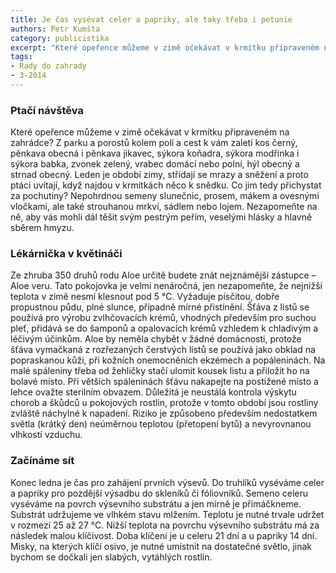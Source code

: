 ```yaml
---
title: Je čas vysévat celer a papriky, ale taky třeba i petunie
authors: Petr Kumšta
category: publicistika
excerpt: "Které opeřence můžeme v zimě očekávat v krmítku připraveném na zahrádce? Z parku a porostů kolem polí a cest k vám zaletí kos černý, pěnkava obecná i pěnkava jikavec, sýkora koňadra, sýkora modřinka i sýkora babka, zvonek zelený, vrabec domácí nebo polní, hýl obecný a strnad obecný."
tags:
- Rady do zahrady
- 3-2014
---
```


### Ptačí návštěva

Které opeřence můžeme v zimě očekávat v krmítku připraveném na zahrádce? Z parku a porostů kolem polí a cest k vám zaletí kos černý, pěnkava obecná i pěnkava jikavec, sýkora koňadra, sýkora modřinka i sýkora babka, zvonek zelený, vrabec domácí nebo polní, hýl obecný a strnad obecný. Leden je období zimy, střídají se mrazy a sněžení a proto ptáci uvítají, když najdou v krmítkách něco k snědku. Co jim tedy přichystat za pochutiny? Nepohrdnou semeny slunečnic, prosem, mákem a ovesnými vločkami, ale také strouhanou mrkví, sádlem nebo lojem. Nezapomeňte na ně, aby vás mohli dál těšit svým pestrým peřím, veselými hlásky a hlavně sběrem hmyzu.

### Lékárnička v květináči

Ze zhruba 350 druhů rodu Aloe určitě budete znát nejznámější zástupce – Aloe veru. Tato pokojovka je velmi nenáročná, jen nezapomeňte, že nejnižší teplota v zimě nesmí klesnout pod 5 °C. Vyžaduje písčitou, dobře propustnou půdu, plné slunce, případně mírné přistínění. Šťáva z listů se používá pro výrobu zvlhčovacích krémů, vhodných především pro suchou pleť, přidává se do šamponů a opalovacích krémů vzhledem k chladivým a léčivým účinkům. Aloe by neměla chybět v žádné domácnosti, protože šťáva vymačkaná z rozřezaných čerstvých listů se používá jako obklad na popraskanou kůži, při kožních onemocněních ekzémech a popáleninách. Na malé spáleniny třeba od žehličky stačí ulomit kousek listu a přiložit ho na bolavé místo. Při větších spáleninách šťávu nakapejte na postižené místo a lehce ovažte sterilním obvazem. Důležitá je neustálá kontrola výskytu chorob a škůdců u pokojových rostlin, protože v tomto období jsou rostliny zvláště náchylné k napadení. Riziko je způsobeno především nedostatkem světla (krátký den) neúměrnou teplotou (přetopení bytů) a nevyrovnanou vlhkostí vzduchu.

### Začínáme sít

Konec ledna je čas pro zahájení prvních výsevů. Do truhlíků vyséváme celer a papriky pro pozdější výsadbu do skleníků či fóliovníků. Semeno celeru vyséváme na povrch výsevního substrátu a jen mírně je přimáčkneme. Substrát udržujeme ve vlhkém stavu mlžením. Teplotu je nutné trvale udržet v rozmezí 25 až 27 °C. Nižší teplota na povrchu výsevního substrátu má za následek malou klíčivost. Doba klíčení je u celeru 21 dní a u papriky 14 dní. Misky, na kterých klíčí osivo, je nutné umístnit na dostatečné světlo, jinak bychom se dočkali jen slabých, vytáhlých rostlin.